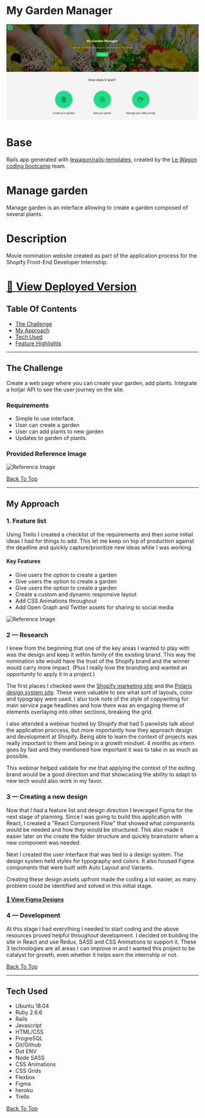 # My Garden Manager
 ![Screenshot from 2020-07-07 19-47-44](https://github.com/AndyRama/rails-garden-manager/blob/master/My%20garden%20Manager.PNG)  
 
# Base
Rails app generated with [lewagon/rails-templates](https://github.com/lewagon/rails-templates), created by the [Le Wagon coding bootcamp](https://www.lewagon.com) team.

# Manage garden
Manage garden is an interface allowing to create a garden composed of several plants.

# Description
Movie nomination website created as part of the application process for the Shopify Front-End Developer Internship.

# [🔗 View Deployed Version](http://www.manage-garden.xyz/gardens/new/)

## Table Of Contents
* [The Challenge](#The-Challenge) 
* [My Approach](#My-Approach) 
* [Tech Used](#Tech-Used) 
* [Feature Highlights](#Feature-Highlights)

---
## The Challenge

Create a web page where you can create your garden, add plants. Integrate a hotjar API to see the user journey on the site. 

### Requirements 
* Simple to use interface.
* User can create a garden 
* User can add plants to new garden
* Updates to garden of plants.

### Provided Reference Image 
![Reference Image](./readme-assets/reference-image.png)

[Back To Top](#Table-Of-Contents)

---

## My Approach 

### 1. Feature list
Using Trello I created a checklist of the requirements and then some initial ideas I had for things to add. This let me keep on top of production against the deadline and quickly capture/prioritize new ideas while I was working. 

#### Key Features
* Give users the option to create a garden 
* Give users the option to create a garden 
* Give users the option to create a garden 
* Create a custom and dynamic responsive layout 
* Add CSS Animations throughout
* Add Open Graph and Twitter assets for sharing to social media 

![Reference Image](./readme-assets/trello-card.png)

### 2 — Research
I knew from the beginning that one of the key areas I wanted to play with was the design and keep it within family of the existing brand. This way the nomination site would have the trust of the Shopify brand and the winner would carry more impact. (Plus I really love the branding and wanted an opportunity to apply it in a project.) 

The first places I checked were the [Shopify marketing site](https://shopify.com/) and the [Polaris design system site](https://polaris.shopify.com/). These were valuable to see what sort of layouts, color and typograpy were used. I also took note of the style of copywriting for main service page headlines and how there was an engaging theme of elements overlaying into other sections, breaking the grid.

I also attended a webinar hosted by Shopify that had 5 panelists talk about the application proccess, but more importantly how they approach design and development at Shopify. Being able to learn the context of projects was really important to them and being in a growth mindset. 4 months as intern goes by fast and they mentioned how important it was to take in as much as possible. 

This webinar helped validate for me that applying the context of the exiting brand would be a good direction and that showcasing the ability to adapt to new tech would also work in my favor. 

### 3 — Creating a new design 
Now that I had a feature list and design direction I leveraged Figma for the next stage of planning. Since I was going to build this application with React, I created a "React Component Flow" that showed what components would be needed and how they would be structured. This also made it easier later on the create the folder structure and quickly brainstorm when a new component was needed. 

Next I created the user interface that was tied to a design system. The design system held styles for typography and colors. It also housed Figma components that were built with Auto Layout and Variants. 

Creating these design assets upfront made the coding a lot easier, as many problem could be identified and solved in this initial stage.

#### [🔗 View Figma Designs](https://www.figma.com/file/XItcce2NssWnRXkztKDhDO/The-Shoppies?node-id=4%3A33)

### 4 — Development 
At this stage I had everything I needed to start coding and the above resources proved helpful throughout development. I decided on building the site in React and use Redux, SASS and CSS Animations to support it. These 3 technologies are all areas I can improve in and I wanted this project to be catalyst for growth, even whether it helps earn the internship or not. 

[Back To Top](#Table-Of-Contents)

---

## Tech Used
* Ubuntu 18.04
* Ruby 2.6.6
* Rails
* Javascript
* HTML/CSS
* ProgreSQL
* Git/Github
* Dot ENV
* Node SASS
* CSS Animations
* CSS Grids
* Flexbox
* Figma
* heroku
* Trello

[Back To Top](#Table-Of-Contents)

